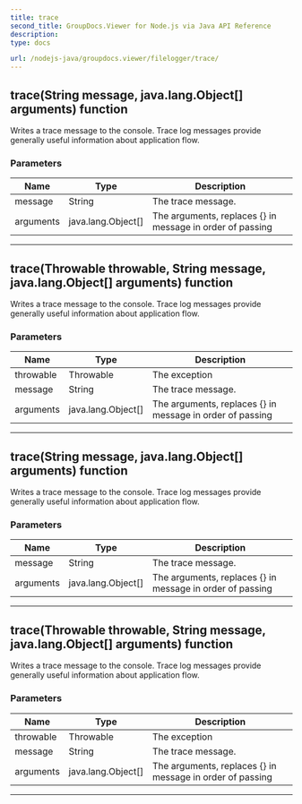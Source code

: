 ```yaml
---
title: trace
second_title: GroupDocs.Viewer for Node.js via Java API Reference
description: 
type: docs

url: /nodejs-java/groupdocs.viewer/filelogger/trace/
---
```


## trace(String message, java.lang.Object[] arguments)  function
Writes a trace message to the console.
 Trace log messages provide generally useful information about application flow.

### Parameters

| Name | Type | Description |
| --- | --- | --- |
| message | String | The trace message. |
| arguments | java.lang.Object[] | The arguments, replaces {} in message in order of passing |


---


## trace(Throwable throwable, String message, java.lang.Object[] arguments)  function
Writes a trace message to the console.
 Trace log messages provide generally useful information about application flow.

### Parameters

| Name | Type | Description |
| --- | --- | --- |
| throwable | Throwable | The exception |
| message | String | The trace message. |
| arguments | java.lang.Object[] | The arguments, replaces {} in message in order of passing |


---


## trace(String message, java.lang.Object[] arguments)  function
Writes a trace message to the console.
 Trace log messages provide generally useful information about application flow.

### Parameters

| Name | Type | Description |
| --- | --- | --- |
| message | String | The trace message. |
| arguments | java.lang.Object[] | The arguments, replaces {} in message in order of passing |


---


## trace(Throwable throwable, String message, java.lang.Object[] arguments)  function
Writes a trace message to the console.
 Trace log messages provide generally useful information about application flow.

### Parameters

| Name | Type | Description |
| --- | --- | --- |
| throwable | Throwable | The exception |
| message | String | The trace message. |
| arguments | java.lang.Object[] | The arguments, replaces {} in message in order of passing |


---


